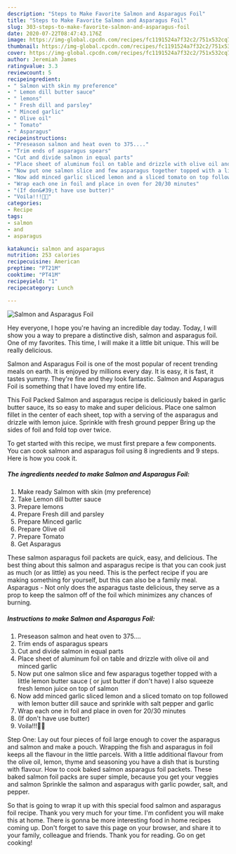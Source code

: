 ```yaml
---
description: "Steps to Make Favorite Salmon and Asparagus Foil"
title: "Steps to Make Favorite Salmon and Asparagus Foil"
slug: 303-steps-to-make-favorite-salmon-and-asparagus-foil
date: 2020-07-22T08:47:43.176Z
image: https://img-global.cpcdn.com/recipes/fc1191524a7f32c2/751x532cq70/salmon-and-asparagus-foil-recipe-main-photo.jpg
thumbnail: https://img-global.cpcdn.com/recipes/fc1191524a7f32c2/751x532cq70/salmon-and-asparagus-foil-recipe-main-photo.jpg
cover: https://img-global.cpcdn.com/recipes/fc1191524a7f32c2/751x532cq70/salmon-and-asparagus-foil-recipe-main-photo.jpg
author: Jeremiah James
ratingvalue: 3.3
reviewcount: 5
recipeingredient:
- " Salmon with skin my preference"
- " Lemon dill butter sauce"
- " lemons"
- " Fresh dill and parsley"
- " Minced garlic"
- " Olive oil"
- " Tomato"
- " Asparagus"
recipeinstructions:
- "Preseason salmon and heat oven to 375...."
- "Trim ends of asparagus spears"
- "Cut and divide salmon in equal parts"
- "Place sheet of aluminum foil on table and drizzle with olive oil and minced garlic"
- "Now put one salmon slice and few asparagus together topped with a little lemon butter sauce ( or just butter if don&#39;t have) I also squeeze fresh lemon juice on top of salmon"
- "Now add minced garlic sliced lemon and a sliced tomato on top followed with lemon butter dill sauce and sprinkle with salt pepper and garlic"
- "Wrap each one in foil and place in oven for 20/30 minutes"
- "(If don&#39;t have use butter)"
- "Voila!!!🍴😋"
categories:
- Recipe
tags:
- salmon
- and
- asparagus

katakunci: salmon and asparagus 
nutrition: 253 calories
recipecuisine: American
preptime: "PT21M"
cooktime: "PT41M"
recipeyield: "1"
recipecategory: Lunch

---
```



![Salmon and Asparagus Foil](https://img-global.cpcdn.com/recipes/fc1191524a7f32c2/751x532cq70/salmon-and-asparagus-foil-recipe-main-photo.jpg)

Hey everyone, I hope you're having an incredible day today. Today, I will show you a way to prepare a distinctive dish, salmon and asparagus foil. One of my favorites. This time, I will make it a little bit unique. This will be really delicious.

Salmon and Asparagus Foil is one of the most popular of recent trending meals on earth. It is enjoyed by millions every day. It is easy, it is fast, it tastes yummy. They're fine and they look fantastic. Salmon and Asparagus Foil is something that I have loved my entire life.

This Foil Packed Salmon and asparagus recipe is deliciously baked in garlic butter sauce, its so easy to make and super delicious. Place one salmon fillet in the center of each sheet, top with a serving of the asparagus and drizzle with lemon juice. Sprinkle with fresh ground pepper Bring up the sides of foil and fold top over twice.


To get started with this recipe, we must first prepare a few components. You can cook salmon and asparagus foil using 8 ingredients and 9 steps. Here is how you cook it.

<!--inarticleads1-->

##### The ingredients needed to make Salmon and Asparagus Foil:

1. Make ready  Salmon with skin (my preference)
1. Take  Lemon dill butter sauce
1. Prepare  lemons
1. Prepare  Fresh dill and parsley
1. Prepare  Minced garlic
1. Prepare  Olive oil
1. Prepare  Tomato
1. Get  Asparagus


These salmon asparagus foil packets are quick, easy, and delicious. The best thing about this salmon and asparagus recipe is that you can cook just as much (or as little) as you need. This is the perfect recipe if you are making something for yourself, but this can also be a family meal. Asparagus - Not only does the asparagus taste delicious, they serve as a prop to keep the salmon off of the foil which minimizes any chances of burning. 

<!--inarticleads2-->

##### Instructions to make Salmon and Asparagus Foil:

1. Preseason salmon and heat oven to 375....
1. Trim ends of asparagus spears
1. Cut and divide salmon in equal parts
1. Place sheet of aluminum foil on table and drizzle with olive oil and minced garlic
1. Now put one salmon slice and few asparagus together topped with a little lemon butter sauce ( or just butter if don&#39;t have) I also squeeze fresh lemon juice on top of salmon
1. Now add minced garlic sliced lemon and a sliced tomato on top followed with lemon butter dill sauce and sprinkle with salt pepper and garlic
1. Wrap each one in foil and place in oven for 20/30 minutes
1. (If don&#39;t have use butter)
1. Voila!!!🍴😋


Step One: Lay out four pieces of foil large enough to cover the asparagus and salmon and make a pouch. Wrapping the fish and asparagus in foil keeps all the flavour in the little parcels. With a little additional flavour from the olive oil, lemon, thyme and seasoning you have a dish that is bursting with flavour. How to cook baked salmon asparagus foil packets. These baked salmon foil packs are super simple, because you get your veggies and salmon Sprinkle the salmon and asparagus with garlic powder, salt, and pepper. 

So that is going to wrap it up with this special food salmon and asparagus foil recipe. Thank you very much for your time. I'm confident you will make this at home. There is gonna be more interesting food in home recipes coming up. Don't forget to save this page on your browser, and share it to your family, colleague and friends. Thank you for reading. Go on get cooking!
